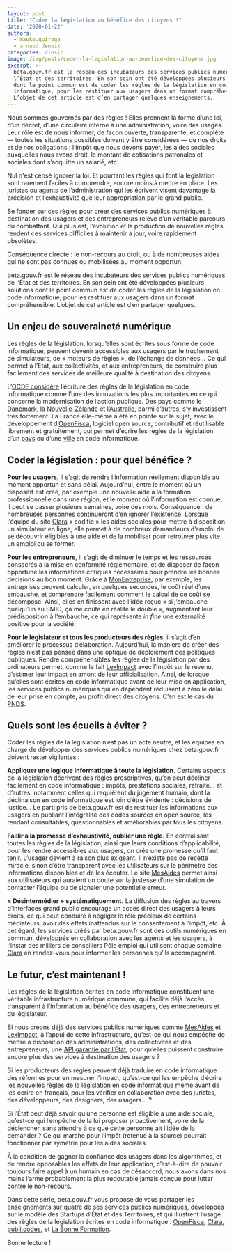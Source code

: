```yaml
---
layout: post
title: "Coder la législation au bénéfice des citoyens !"
date: '2020-01-22'
authors:
  - mauko.quiroga
  - arnaud.denoix
categories: dinsic
image: /img/posts/coder-la-legislation-au-benefice-des-citoyens.jpg
excerpt: >-
  beta.gouv.fr est le réseau des incubateurs des services publics numériques de
  l’État et des territoires. En son sein ont été développées plusieurs solutions
  dont le point commun est de coder les règles de la législation en code
  informatique, pour les restituer aux usagers dans un format compréhensible.
  L’objet de cet article est d’en partager quelques enseignements.
---
```

Nous sommes gouvernés par des règles ! Elles prennent la forme d’une loi, d’un décret, d’une circulaire interne à une administration, voire des usages. Leur rôle est de nous informer, de façon ouverte, transparente, et complète — toutes les situations possibles doivent y être considérées — de nos droits et de nos obligations : l’impôt que nous devons payer, les aides sociales auxquelles nous avons droit, le montant de cotisations patronales et sociales dont s’acquitte un salarié, etc.

Nul n'est censé ignorer la loi. Et pourtant les règles qui font la législation sont rarement faciles à comprendre, encore moins à mettre en place. Les juristes ou agents de l’administration qui les écrivent visent davantage la précision et l’exhaustivité que leur appropriation par le grand public.

Se fonder sur ces règles pour créer des services publics numériques à destination des usagers et des entrepreneurs relève d’un véritable parcours du combattant. Qui plus est, l’évolution et la production de nouvelles règles rendent ces services difficiles à maintenir à jour, voire rapidement obsolètes.

Conséquence directe : le non-recours au droit, ou à de nombreuses aides qui ne sont pas connues ou mobilisées au moment opportun.

beta.gouv.fr est le réseau des incubateurs des services publics numériques de l’État et des territoires. En son sein ont été développées plusieurs solutions dont le point commun est de coder les règles de la législation en code informatique, pour les restituer aux usagers dans un format compréhensible. L’objet de cet article est d’en partager quelques.

## Un enjeu de souveraineté numérique

Les règles de la législation, lorsqu’elles sont écrites sous forme de code informatique, peuvent devenir accessibles aux usagers par le truchement de simulateurs, de « moteurs de règles », de l’échange de données… Ce qui permet à l’État, aux collectivités, et aux entrepreneurs, de construire plus facilement des services de meilleure qualité à destination des citoyens.

L’[OCDE considère](https://trends.oecd-opsi.org/embracing-innovation-in-government-global-trends-2019.pdf) l’écriture des règles de la législation en code informatique comme l’une des innovations les plus importantes en ce qui concerne la modernisation de l’action publique. Des pays comme le [Danemark](https://en.digst.dk/policy-and-strategy/digital-ready-legislation/), la [Nouvelle-Zélande](https://serviceinnovationlab.github.io/assets/Exploring_Machine_Consumable_Code_With_ACC.pdf) et l’[Australie](https://www.digital.nsw.gov.au/digital-transformation/policy-lab/rules-code), parmi d’autres, s’y investissent très fortement. La France elle-même a été en pointe sur le sujet, avec le développement d’[OpenFisca](https://fr.openfisca.org/), logiciel open source, contributif et réutilisable librement et gratuitement, qui permet d’écrire les règles de la législation d’un [pays](https://github.com/openfisca/openfisca-france) ou d’une [ville](https://github.com/openfisca/openfisca-paris) en code informatique.

## Coder la législation : pour quel bénéfice ?

**Pour les usagers**, il s’agit de rendre l’information réellement disponible au moment opportun et sans délai. Aujourd’hui, entre le moment où un dispositif est créé, par exemple une nouvelle aide à la formation professionnelle dans une région, et le moment où l’information est connue, il peut se passer plusieurs semaines, voire des mois. Conséquence : de nombreuses personnes continueront d’en ignorer l’existence. Lorsque l’équipe du site [Clara](https://clara.pole-emploi.fr/) « codifie » les aides sociales pour mettre à disposition un simulateur en ligne, elle permet à de nombreux demandeurs d’emploi de se découvrir éligibles à une aide et de la mobiliser pour retrouver plus vite un emploi ou se former.

**Pour les entrepreneurs**, il s’agit de diminuer le temps et les ressources consacrés à la mise en conformité réglementaire, et de disposer de façon opportune les informations critiques nécessaires pour prendre les bonnes décisions au bon moment. Grâce à [MonEntreprise](https://mon-entreprise.fr/), par exemple, les entreprises peuvent calculer, en quelques secondes, le coût réel d’une embauche, et comprendre facilement comment le calcul de ce coût se décompose. Ainsi, elles en finissent avec l’idée reçue « si j’embauche quelqu’un au SMIC, ça me coûte en réalité le double », augmentant leur prédisposition à l’embauche, ce qui représente *in fine* une externalité positive pour la société.

**Pour le législateur et tous les producteurs des règles**, il s’agit d’en améliorer le processus d’élaboration. Aujourd’hui, la manière de créer des règles n’est pas pensée dans une optique de déploiement des politiques publiques. Rendre compréhensibles les règles de la législation par des ordinateurs permet, comme le fait [LexImpact](https://leximpact.an.fr/) avec l’impôt sur le revenu, d’estimer leur impact en amont de leur officialisation. Ainsi, de lorsque qu’elles sont écrites en code informatique avant de leur mise en application, les services publics numériques qui en dépendent réduisent à zéro le délai de leur prise en compte, au profit direct des citoyens. C’en est le cas du [PNDS](https://www.mesdroitssociaux.gouv.fr/).

## Quels sont les écueils à éviter ?

Coder les règles de la législation n’est pas un acte neutre, et les équipes en charge de développer des services publics numériques chez beta.gouv.fr doivent rester vigilantes :

**Appliquer une logique informatique à toute la législation.** Certains aspects de la législation décrivent des règles prescriptives, qu’on peut décliner facilement en code informatique : impôts, prestations sociales, retraite… et d’autres, notamment celles qui requièrent du jugement humain, dont la déclinaison en code informatique est loin d’être évidente : décisions de justice… Le parti pris de beta.gouv.fr est de restituer les informations aux usagers en publiant l’intégralité des codes sources en open source, les rendant consultables, questionnables et améliorables par tous les citoyens.

**Faillir à la promesse d’exhaustivité, oublier une règle.** En centralisant toutes les règles de la législation, ainsi que leurs conditions d’applicabilité, pour les rendre accessibles aux usagers, on crée une promesse qu’il faut tenir. L’usager devient à raison plus exigeant. Il n’existe pas de recette miracle, sinon d’être transparent avec les utilisateurs sur le périmètre des informations disponibles et de les écouter. Le site [MesAides](https://mes-aides.gouv.fr/) permet ainsi aux utilisateurs qui auraient un doute sur la justesse d’une simulation de contacter l’équipe ou de signaler une potentielle erreur.

**« Désintermédier » systématiquement.** La diffusion des règles au travers d’interfaces grand public encourage un accès direct des usagers à leurs droits, ce qui peut conduire à négliger le rôle précieux de certains médiateurs, avoir des effets inattendus sur le consentement à l’impôt, etc. À cet égard, les services créés par beta.gouv.fr sont des outils numériques en commun, développés en collaboration avec les agents et les usagers, à l’instar des milliers de conseillers Pôle emploi qui utilisent chaque semaine [Clara](https://clara.pole-emploi.fr/) en rendez-vous pour informer les personnes qu’ils accompagnent.

## Le futur, c’est maintenant !

Les règles de la législation écrites en code informatique constituent une véritable infrastructure numérique commune, qui facilite déjà l’accès transparent à l’information au bénéfice des usagers, des entrepreneurs et du législateur.

Si nous créons déjà des services publics numériques comme [MesAides](https://mes-aides.gouv.fr/) et [LexImpact](https://leximpact.an.fr/), à l’appui de cette infrastructure, qu’est-ce qui nous empêche de mettre à disposition des administrations, des collectivités et des entrepreneurs, une [API garantie par l’État](https://api.legifrance.gouv.fr), pour qu’elles puissent construire encore plus des services à destination des usagers ?

Si les producteurs des règles peuvent déjà traduire en code informatique des réformes pour en mesurer l’impact, qu’est-ce qui les empêche d’écrire les nouvelles règles de la législation en code informatique même avant de les écrire en français, pour les vérifier en collaboration avec des juristes, des développeurs, des designers, des usagers… ?

Si l’État peut déjà savoir qu’une personne est éligible à une aide sociale, qu’est-ce qui l’empêche de la lui proposer proactivement, voire de la déclencher, sans attendre à ce que cette personne ait l’idée de la demander ? Ce qui marche pour l’impôt (retenue à la source) pourrait fonctionner par symétrie pour les aides sociales.

À la condition de gagner la confiance des usagers dans les algorithmes, et de rendre opposables les effets de leur application, c’est-à-dire de pouvoir toujours faire appel à un humain en cas de désaccord, nous avons dans nos mains l’arme probablement la plus redoutable jamais conçue pour lutter contre le non-recours.

Dans cette série, beta.gouv.fr vous propose de vous partager les enseignements sur quatre de ses services publics numériques, développés sur le modèle des Startups d’État et des Territoires, et qui illustrent l’usage des règles de la législation écrites en code informatique : [OpenFisca](https://fr.openfisca.org), [Clara](https://clara.pole-emploi.fr/), [publi.codes](https://publi.codes/), et [La Bonne Formation](https://labonneformation.pole-emploi.fr/).

Bonne lecture !

